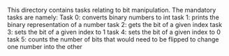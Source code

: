 This directory contains tasks relating to bit manipulation. The mandatory tasks are namely:
Task 0: converts binary numbers to int
task 1: prints the binary representation of a number
task 2: gets the bit of a given index
task 3: sets the bit of a given index to 1
task 4: sets the bit of a given index to 0
task 5: counts the number of bits that would need to be flipped to change one number into the other
